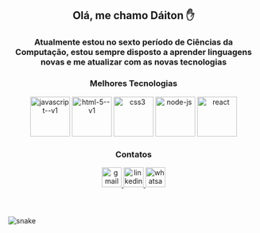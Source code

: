
<header>
  
<div>

  <h2 align="center">Olá, me chamo Dáiton ✋</h1>
  
  <!--<picture><source srcset="https://github-readme-stats.vercel.app/api?username=daitoncheis&show_icons=true&theme=dark" media="(prefers-color-scheme: dark)"/> 
  <img src="https://github-readme-stats.vercel.app/api/wakatime?username=daitoncheis"/>
  </picture>  -->                                    
  

  
  </div>

  
  <h3 align="center">Atualmente estou no sexto período de Ciências da Computação, estou sempre disposto a aprender linguagens novas e me atualizar com as novas tecnologias </h3>
  
  <h3 align="center">Melhores Tecnologias</h3>
</div>

<div  align="center">
  <img width="80" height="80" src="https://img.icons8.com/color/80/javascript--v1.png" alt="javascript--v1"/>
  <img width="80" height="80" src="https://img.icons8.com/color/48/html-5--v1.png" alt="html-5--v1"/>
  <img width="80" height="80" src="https://img.icons8.com/stickers/100/css3.png" alt="css3"/>
  <img width="80" height="80" src="https://img.icons8.com/fluency/96/node-js.png" alt="node-js"/>
  <img width="80" height="80" src="https://img.icons8.com/officel/80/react.png" alt="react"/>
</div>
<div align="center">
  <h3 align="center">Contatos</h3>
  
  <a href="mailto: daitoncheis@gmail.com">
  <img width="40" height="40" src="https://img.icons8.com/fluency/48/gmail.png" alt="gmail"/>
  </a>

  <a href="https://www.linkedin.com/in/d%C3%A1iton-cheis-841b03100/">
  <img width="40" height="40" src="https://img.icons8.com/color/48/linkedin.png" alt="linkedin"/>
  </a>

  <a href="https://wa.me/+5521974287581">
  <img width="40" height="40" src="https://img.icons8.com/office/40/whatsapp--v1.png" alt="whatsapp--v1"/>
  </a>
  </header>

  ![snake](https://github.com/daitoncheis/daitoncheis/assets/29989317/b1832ca2-1034-4bbd-96a5-c1993478ff0f)


</div>



